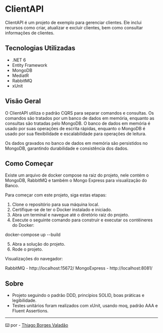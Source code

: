 # ClientAPI

ClientAPI é um projeto de exemplo para gerenciar clientes. Ele inclui recursos como criar, atualizar e excluir clientes, bem como consultar informações de clientes.

## Tecnologias Utilizadas

- .NET 6
- Entity Framework
- MongoDB
- MediatR
- RabbitMQ
- xUnit

## Visão Geral

O ClientAPI utiliza o padrão CQRS para separar comandos e consultas. Os comandos são tratados por um banco de dados em memória, enquanto as consultas são tratadas pelo MongoDB. O banco de dados em memória é usado por suas operações de escrita rápidas, enquanto o MongoDB é usado por sua flexibilidade e escalabilidade para operações de leitura.

Os dados gravados no banco de dados em memória são persistidos no MongoDB, garantindo durabilidade e consistência dos dados.

## Como Começar

Existe um arquivo de docker compose na raiz do projeto, nele contém o MongoDB, RabbitMQ e também o Mongo Express para visualização do Banco.

Para começar com este projeto, siga estas etapas:

1. Clone o repositório para sua máquina local.
2. Certifique-se de ter o Docker instalado e iniciado.
3. Abra um terminal e navegue até o diretório raiz do projeto.
4. Execute o seguinte comando para construir e executar os contêineres do Docker:

docker-compose up --build

5. Abra a solução do projeto.
6. Rode o projeto.

Visualizações do navegador:

RabbitMQ - http://localhost:15672/
MongoExpress - http://localhost:8081/

## Sobre

+ Projeto seguindo o padrão DDD, princípios SOLID, boas práticas e legibilidade.
+ Testes unitários foram realizados com xUnit, usando moq, padrão AAA e Fluent Assertions.

---
⌨️ por - [Thiago Borges Valadão](https://www.linkedin.com/in/thiagoborgesv/)

